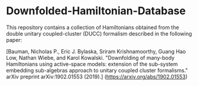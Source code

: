 # Downfolded-Hamiltonian-Database

This repository contains a collection of Hamiltonians obtained 
from the double unitary coupled-cluster (DUCC) formalism described
in the following paper:

[Bauman, Nicholas P., Eric J. Bylaska, Sriram Krishnamoorthy, Guang Hao Low, 
Nathan Wiebe, and Karol Kowalski. "Downfolding of many-body Hamiltonians using 
active-space models: extension of the sub-system embedding sub-algebras approach 
to unitary coupled cluster formalisms." arXiv preprint arXiv:1902.01553 (2019).]
(https://arxiv.org/abs/1902.01553)
